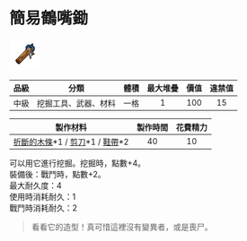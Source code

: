 # 簡易鶴嘴鋤

![img](images/item_pic_JYHZC.png)

|品級|分類|體積|最大堆疊|價值|違禁值|
|:--:|:--:|:--:|:--:|:--:|:--:|
|中級|挖掘工具、武器、材料|一格|1|100|15|

|製作材料|製作時間|花費精力|
|:--:|:--:|:--:|
|[折斷的木條](159-折斷的木條.md)\*1 / [剪刀](152-剪刀.md)\*1 / [鞋帶](124-鞋帶.md)\*2|40|10|

可以用它進行挖掘。挖掘時，點數+4。\
裝備後：戰鬥時，點數+2。\
最大耐久度：4\
使用時消耗耐久：1\
戰鬥時消耗耐久：2

> 看看它的造型！真可惜這裡沒有變異者，或是喪尸。
